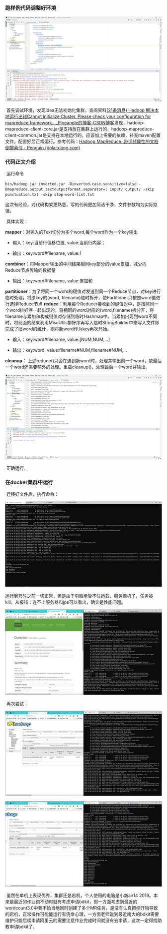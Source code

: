 ### 跑样例代码调整好环境

![QQ图片20211104021504](image/QQ图片20211104021504.png)

​	首先调试环境，发现idea无法初始化集群，查阅资料[(21条消息) Hadoop 解决本地运行出错Cannot initialize Cluster. Please check your configuration for mapreduce.framework..._Pineapple的博客-CSDN博客](https://blog.csdn.net/pineapple_C/article/details/108964998)发现，hadoop-mapreduce-client-core.jar是支持放在集群上运行的，hadoop-mapreduce-client-common.jar是支持在本地运行的，应该加上需要的依赖，补充maven配置文件。配置好后正常运行。参考代码：[Hadoop MapReduce: 带词频属性的文档倒排索引 - Penguin (polarxiong.com)](https://www.polarxiong.com/archives/Hadoop-MapReduce-带词频属性的文档倒排索引.html)

### 代码正文介绍

​	运行命令

`bin/hadoop jar inverted.jar -Dinverted.case.sensitive=false -Dmapreduce.output.textoutputformat.separator=: input/ output/ -skip punctuation.txt -skip stop-word-list.txt`

​	这次有经验，对代码构架更熟悉，写的代码更加简洁干净，文件参数均为实际路径。

​	具体实现：

**mapper**：对输入的Text切分为多个word,每个word作为一个key输出

- 输入：key:当前行偏移位置, value:当前行内容；

- 输出：key:word#filename, value:1


**combiner**：将Mapper输出的中间结果相同key部分的value累加，减少向Reduce节点传输的数据量

- 输出：key:word#filename, value:累加和


**partitioner**：为了将同一个word的键值对发送到同一个Reduce节点，对key进行临时处理，将原key的(word, filename)临时拆开，使Partitioner只按照word值进行选择Reduce节点
**reduce**：利用每个Reducer接收到的键值对中，是按照同一个word排好序一起出现的，将相同的word对应的(word,filename)拆分开，将filename与累加和构成键值对存储到临时Hashmap中。当累加出现到word不同时，将前面的结果利用MiscUtils排好序再写入临时StringBuilder中来写入文件即完成了旧word的统计，则将新word作为key再次开始。

- 输入：key:word#filename, value:[NUM,NUM,...] 

- 输出：key:word, value:filename#NUM,filename#NUM,...

**cleanup**：  上述reduce()只会在遇到新word时，处理并输出前一个word，故最后一个word还需要额外的处理。重载cleanup()，处理最后一个word并输出。

![QQ图片20211104021530](image/QQ图片20211104021530.png)

​		正确运行。

### 在docker集群中运行

​		迁移好文件后，执行命令：

![QQ图片20211104021535](image/QQ图片20211104021535.png)

​		运行到15%之前一切正常，但是由于电脑承受不住运载，服务宕机了，任务被kill。从报错：连不上服务器和jps可以看出，确实是性能问题。

![QQ图片20211104021539](image/QQ图片20211104021539.png)

​				再次尝试：

![QQ图片20211104021557](image/QQ图片20211104021557.png)

![QQ图片20211104021606](image/QQ图片20211104021606.png)

​		虽然在单机上表现优秀，集群还是宕机，个人使用的电脑是小新air14 2019。本来是最近的作业跑不动时就有考虑申请bdkit，但一方面考虑到最近的wordcount3.0中我不恰当地同时创建了多个MR任务，是没有认真把控开销导致的宕机，正常操作可能能运行有侥幸心理，一方面老师说到最近南大的bdkit需要维护只能后续申请阿里云的需要注意作业完成时间就没有去申请，这次一定得找助教申请bdkit了。
